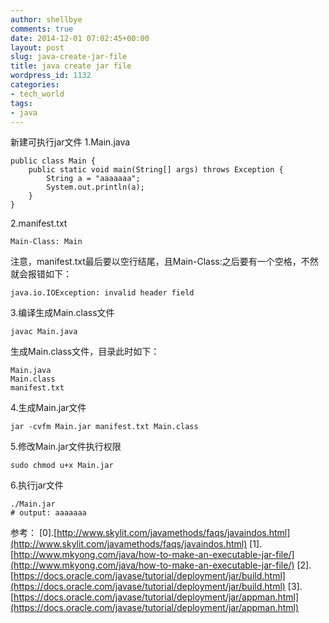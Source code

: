```yaml
---
author: shellbye
comments: true
date: 2014-12-01 07:02:45+00:00
layout: post
slug: java-create-jar-file
title: java create jar file
wordpress_id: 1132
categories:
- tech_world
tags:
- java
---
```


新建可执行jar文件
1.Main.java

    
    public class Main {
        public static void main(String[] args) throws Exception {
            String a = "aaaaaaa";
            System.out.println(a);
        }
    }



2.manifest.txt

    
    
    Main-Class: Main
    


注意，manifest.txt最后要以空行结尾，且Main-Class:之后要有一个空格，不然就会报错如下：

    
    java.io.IOException: invalid header field



3.编译生成Main.class文件

    
    javac Main.java


生成Main.class文件，目录此时如下：

    
    Main.java
    Main.class
    manifest.txt



4.生成Main.jar文件

    
    jar -cvfm Main.jar manifest.txt Main.class



5.修改Main.jar文件执行权限

    
    sudo chmod u+x Main.jar



6.执行jar文件

    
    ./Main.jar
    # output: aaaaaaa


参考：
[0].[http://www.skylit.com/javamethods/faqs/javaindos.html](http://www.skylit.com/javamethods/faqs/javaindos.html)
[1].[http://www.mkyong.com/java/how-to-make-an-executable-jar-file/](http://www.mkyong.com/java/how-to-make-an-executable-jar-file/)
[2].[https://docs.oracle.com/javase/tutorial/deployment/jar/build.html](https://docs.oracle.com/javase/tutorial/deployment/jar/build.html)
[3].[https://docs.oracle.com/javase/tutorial/deployment/jar/appman.html](https://docs.oracle.com/javase/tutorial/deployment/jar/appman.html)
